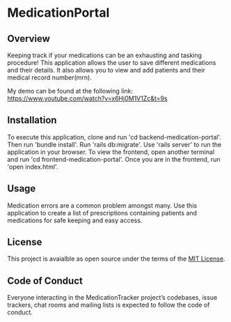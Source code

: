 # MedicationPortal

## Overview
Keeping track if your medications can be an exhausting and tasking procedure! This application allows the user to save different medications and their details. It also allows you to view and add patients and their medical record number(mrn).

My demo can be found at the following link: https://www.youtube.com/watch?v=x6Hj0M1V1Zc&t=9s

## Installation
To execute this application, clone and run 'cd backend-medication-portal'. Then run 'bundle install'. Run 'rails db:migrate'. Use 'rails server' to run the application in your browser. To view the frontend, open another terminal and run 'cd frontend-medication-portal'. Once you are in the frontend, run 'open index.html'.

## Usage
Medication errors are a common problem amongst many. Use this application to create a list of prescriptions containing patients and medications for safe keeping and easy access. 

## License
This project is avaialble as open source under the terms of the [MIT License](https://opensource.org/licenses/MIT).

## Code of Conduct
Everyone interacting in the MedicationTracker project’s codebases, issue trackers, chat rooms and mailing lists is expected to follow the code of conduct.

